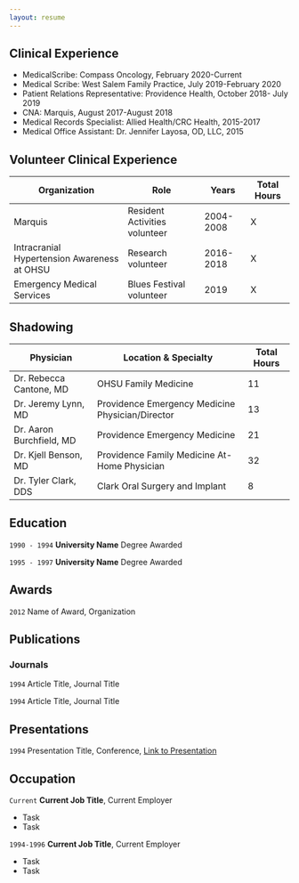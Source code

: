 ```yaml
---
layout: resume
---
```

## Clinical Experience

- MedicalScribe: Compass Oncology, February 2020-Current
- Medical Scribe: West Salem Family Practice, July 2019-February 2020
- Patient Relations Representative: Providence Health, October 2018- July 2019 
- CNA: Marquis, August 2017-August 2018
- Medical Records Specialist: Allied Health/CRC Health, 2015-2017
- Medical Office Assistant: Dr. Jennifer Layosa, OD, LLC, 2015

## Volunteer Clinical Experience

Organization | Role | Years | Total Hours 
--|--|--|--
Marquis | Resident Activities volunteer | 2004-2008 | X
Intracranial Hypertension Awareness at OHSU | Research volunteer |  2016-2018 | X
Emergency Medical Services | Blues Festival volunteer | 2019 | X


## Shadowing

Physician | Location & Specialty | Total Hours
--|--|--
Dr. Rebecca Cantone, MD | OHSU Family Medicine | 11 
Dr. Jeremy Lynn, MD | Providence Emergency Medicine Physician/Director | 13 
Dr. Aaron Burchfield, MD | Providence Emergency Medicine | 21 
Dr. Kjell Benson, MD | Providence Family Medicine At-Home Physician | 32 
Dr. Tyler Clark, DDS | Clark Oral Surgery and Implant | 8 

## Education

`1990 - 1994`
__University Name__
Degree Awarded

`1995 - 1997`
__University Name__
Degree Awarded 

## Awards

`2012`
Name of Award, Organization 

## Publications

<!-- A list is also available [online](https://scholar.google.co.uk/citations?user=LTOTl0YAAAAJ) -->

### Journals

`1994`
Article Title, Journal Title

`1994`
Article Title, Journal Title


## Presentations

`1994`
Presentation Title, Conference, <a href="https://MyWebsite.tld/presentation1">Link to Presentation</a>


## Occupation

`Current`
__Current Job Title__, Current Employer 

- Task
- Task

`1994-1996`
__Current Job Title__, Current Employer 

- Task
- Task



<!-- ### Footer

Last updated: May 2013 -->


